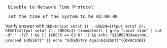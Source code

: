 <pre> Disable to Network Time Protocol</pre>

<pre> set the time of the system to be 02:00:00 </pre>

Verify answer with:`RED=$(tput setaf 1) ; GREEN=$(tput setaf 2); RESET=$(tput setaf 7); CHECK=$( timedatectl | grep "Local time" | cut -d" " -f27 ) && [[ $CHECK == 02:0* ]] && echo "${GREEN}Awesome, proceed ${RESET}" || echo "${RED}Try Again${RESET}"`{{execute}}
